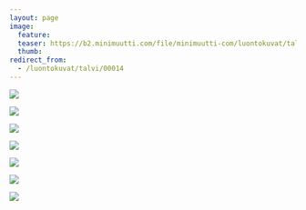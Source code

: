 ```yaml
---
layout: page
image:
  feature:
  teaser: https://b2.minimuutti.com/file/minimuutti-com/luontokuvat/talvi/DSC18187-245px.jpg
  thumb:
redirect_from:
  - /luontokuvat/talvi/00014
---
```


![](https://b2.minimuutti.com/file/minimuutti-com/luontokuvat/talvi/DSC18077-800px.jpg)

![](https://b2.minimuutti.com/file/minimuutti-com/luontokuvat/talvi/DSC18119-800px.jpg)

![](https://b2.minimuutti.com/file/minimuutti-com/luontokuvat/talvi/DSC18120-800px.jpg)

![](https://b2.minimuutti.com/file/minimuutti-com/luontokuvat/talvi/DSC18124-800px.jpg)

![](https://b2.minimuutti.com/file/minimuutti-com/luontokuvat/talvi/DSC18126-800px.jpg)

![](https://b2.minimuutti.com/file/minimuutti-com/luontokuvat/talvi/DSC18503-800px.jpg)

![](https://b2.minimuutti.com/file/minimuutti-com/luontokuvat/talvi/DSC18187-800px.jpg)

